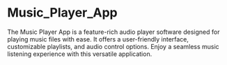 # Music_Player_App
The Music Player App is a feature-rich audio player software designed for playing music files with ease. It offers a user-friendly interface, customizable playlists, and audio control options. Enjoy a seamless music listening experience with this versatile application.
